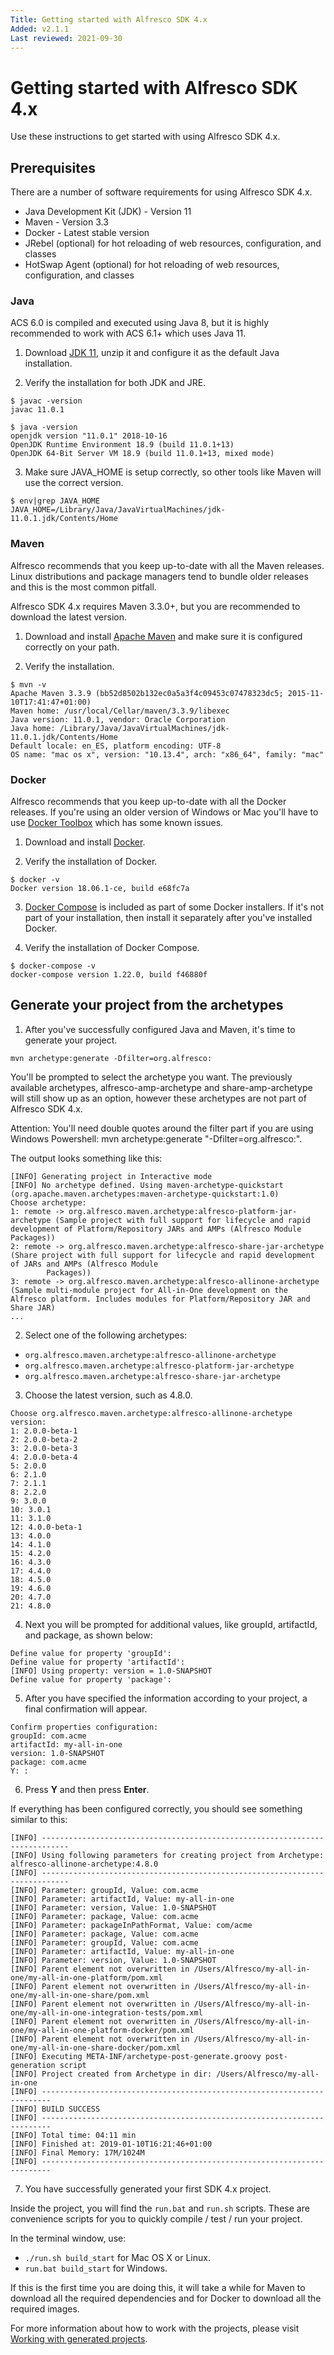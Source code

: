 ```yaml
---
Title: Getting started with Alfresco SDK 4.x
Added: v2.1.1
Last reviewed: 2021-09-30
---
```

# Getting started with Alfresco SDK 4.x

Use these instructions to get started with using Alfresco SDK 4.x.

## Prerequisites
   
There are a number of software requirements for using Alfresco SDK 4.x.
* Java Development Kit (JDK) - Version 11
* Maven - Version 3.3
* Docker - Latest stable version
* JRebel (optional) for hot reloading of web resources, configuration, and classes
* HotSwap Agent (optional) for hot reloading of web resources, configuration, and classes

### Java

ACS 6.0 is compiled and executed using Java 8, but it is highly recommended to work with ACS 6.1+ which uses Java 11.

1. Download [JDK 11](https://jdk.java.net/11/), unzip it and configure it as the default Java installation.

2. Verify the installation for both JDK and JRE.

```
$ javac -version
javac 11.0.1

$ java -version
openjdk version "11.0.1" 2018-10-16
OpenJDK Runtime Environment 18.9 (build 11.0.1+13)
OpenJDK 64-Bit Server VM 18.9 (build 11.0.1+13, mixed mode)
```

3. Make sure JAVA_HOME is setup correctly, so other tools like Maven will use the correct version.

```
$ env|grep JAVA_HOME
JAVA_HOME=/Library/Java/JavaVirtualMachines/jdk-11.0.1.jdk/Contents/Home
```

### Maven

Alfresco recommends that you keep up-to-date with all the Maven releases. Linux distributions and package managers tend to bundle older releases and this is 
the most common pitfall.

Alfresco SDK 4.x requires Maven 3.3.0+, but you are recommended to download the latest version.

1. Download and install [Apache Maven](https://maven.apache.org/download.cgi) and make sure it is configured correctly on your path.

2. Verify the installation.

```
$ mvn -v
Apache Maven 3.3.9 (bb52d8502b132ec0a5a3f4c09453c07478323dc5; 2015-11-10T17:41:47+01:00)
Maven home: /usr/local/Cellar/maven/3.3.9/libexec
Java version: 11.0.1, vendor: Oracle Corporation
Java home: /Library/Java/JavaVirtualMachines/jdk-11.0.1.jdk/Contents/Home
Default locale: en_ES, platform encoding: UTF-8
OS name: "mac os x", version: "10.13.4", arch: "x86_64", family: "mac"
```

### Docker

Alfresco recommends that you keep up-to-date with all the Docker releases. If you're using an older version of Windows or Mac you'll have to use 
[Docker Toolbox](https://docs.docker.com/toolbox/) which has some known issues.

1. Download and install [Docker](https://docs.docker.com/install/).

2. Verify the installation of Docker.

```
$ docker -v
Docker version 18.06.1-ce, build e68fc7a
``` 

3. [Docker Compose](https://docs.docker.com/compose/install/) is included as part of some Docker installers. If it's not part of your installation, then 
install it separately after you've installed Docker.

4. Verify the installation of Docker Compose.

```
$ docker-compose -v
docker-compose version 1.22.0, build f46880f
```

## Generate your project from the archetypes

1. After you've successfully configured Java and Maven, it's time to generate your project.

```
mvn archetype:generate -Dfilter=org.alfresco:
```

You'll be prompted to select the archetype you want. The previously available archetypes, alfresco-amp-archetype and share-amp-archetype will still show up 
as an option, however these archetypes are not part of Alfresco SDK 4.x.

Attention: You'll need double quotes around the filter part if you are using Windows Powershell: mvn archetype:generate "-Dfilter=org.alfresco:".

The output looks something like this:

```
[INFO] Generating project in Interactive mode
[INFO] No archetype defined. Using maven-archetype-quickstart (org.apache.maven.archetypes:maven-archetype-quickstart:1.0)
Choose archetype:
1: remote -> org.alfresco.maven.archetype:alfresco-platform-jar-archetype (Sample project with full support for lifecycle and rapid development of Platform/Repository JARs and AMPs (Alfresco Module Packages))
2: remote -> org.alfresco.maven.archetype:alfresco-share-jar-archetype (Share project with full support for lifecycle and rapid development of JARs and AMPs (Alfresco Module
        Packages))
3: remote -> org.alfresco.maven.archetype:alfresco-allinone-archetype (Sample multi-module project for All-in-One development on the Alfresco platform. Includes modules for Platform/Repository JAR and Share JAR)
...
```

2. Select one of the following archetypes:

* `org.alfresco.maven.archetype:alfresco-allinone-archetype`
* `org.alfresco.maven.archetype:alfresco-platform-jar-archetype`
* `org.alfresco.maven.archetype:alfresco-share-jar-archetype`

3. Choose the latest version, such as 4.8.0.

```
Choose org.alfresco.maven.archetype:alfresco-allinone-archetype version:
1: 2.0.0-beta-1
2: 2.0.0-beta-2
3: 2.0.0-beta-3
4: 2.0.0-beta-4
5: 2.0.0
6: 2.1.0
7: 2.1.1
8: 2.2.0
9: 3.0.0
10: 3.0.1
11: 3.1.0
12: 4.0.0-beta-1
13: 4.0.0
14: 4.1.0
15: 4.2.0
16: 4.3.0
17: 4.4.0
18: 4.5.0
19: 4.6.0
20: 4.7.0
21: 4.8.0
```

4. Next you will be prompted for additional values, like groupId, artifactId, and package, as shown below:

```
Define value for property 'groupId':
Define value for property 'artifactId':
[INFO] Using property: version = 1.0-SNAPSHOT
Define value for property 'package':
```

5. After you have specified the information according to your project, a final confirmation will appear.

```
Confirm properties configuration:
groupId: com.acme
artifactId: my-all-in-one
version: 1.0-SNAPSHOT
package: com.acme
Y: :
```

6. Press **Y** and then press **Enter**.

If everything has been configured correctly, you should see something similar to this:

```
[INFO] ----------------------------------------------------------------------------
[INFO] Using following parameters for creating project from Archetype: alfresco-allinone-archetype:4.8.0
[INFO] ----------------------------------------------------------------------------
[INFO] Parameter: groupId, Value: com.acme
[INFO] Parameter: artifactId, Value: my-all-in-one
[INFO] Parameter: version, Value: 1.0-SNAPSHOT
[INFO] Parameter: package, Value: com.acme
[INFO] Parameter: packageInPathFormat, Value: com/acme
[INFO] Parameter: package, Value: com.acme
[INFO] Parameter: groupId, Value: com.acme
[INFO] Parameter: artifactId, Value: my-all-in-one
[INFO] Parameter: version, Value: 1.0-SNAPSHOT
[INFO] Parent element not overwritten in /Users/Alfresco/my-all-in-one/my-all-in-one-platform/pom.xml
[INFO] Parent element not overwritten in /Users/Alfresco/my-all-in-one/my-all-in-one-share/pom.xml
[INFO] Parent element not overwritten in /Users/Alfresco/my-all-in-one/my-all-in-one-integration-tests/pom.xml
[INFO] Parent element not overwritten in /Users/Alfresco/my-all-in-one/my-all-in-one-platform-docker/pom.xml
[INFO] Parent element not overwritten in /Users/Alfresco/my-all-in-one/my-all-in-one-share-docker/pom.xml
[INFO] Executing META-INF/archetype-post-generate.groovy post-generation script
[INFO] Project created from Archetype in dir: /Users/Alfresco/my-all-in-one
[INFO] ------------------------------------------------------------------------
[INFO] BUILD SUCCESS
[INFO] ------------------------------------------------------------------------
[INFO] Total time: 04:11 min
[INFO] Finished at: 2019-01-10T16:21:46+01:00
[INFO] Final Memory: 17M/1024M
[INFO] ------------------------------------------------------------------------
```

7. You have successfully generated your first SDK 4.x project.

Inside the project, you will find the `run.bat` and `run.sh` scripts. These are convenience scripts for you to quickly compile / test / run your project.

In the terminal window, use:
* `./run.sh build_start` for Mac OS X or Linux.
* `run.bat build_start` for Windows.

If this is the first time you are doing this, it will take a while for Maven to download all the required dependencies and for Docker to download all the
required images.

For more information about how to work with the projects, please visit [Working with generated projects](working-with-generated-projects/README.md).
